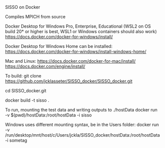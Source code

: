 SISSO on Docker 

Compiles MPICH from source


Docker Desktop for Windows Pro, Enterprise, Educational (WSL2 on OS build 20* or higher is best, WSL1 or Windows containers should also work)
https://docs.docker.com/docker-for-windows/install/

Docker Desktop for Windows Home can be installed:
https://docs.docker.com/docker-for-windows/install-windows-home/

Mac and Linux:
https://docs.docker.com/docker-for-mac/install/
https://docs.docker.com/engine/install/


To build:
git clone https://github.com/jcklasseter/SISSO_docker/SISSO_docker.git

cd SISSO_docker.git

docker build -t sisso .

To run, mounting the test data and writing outputs to ./hostData
docker run -v $(pwd)/hostData:/root/hostData  -i sisso

Windows uses different mounting syntax, be in the Users folder:
docker run -v /run/desktop/mnt/host/c/Users/jckla/SISSO_docker/hostData:/root/hostData -i sometag

